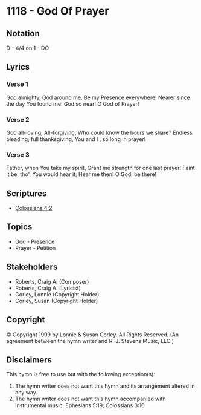 # 1118 - God Of Prayer

## Notation

D - 4/4 on 1 - DO

## Lyrics

### Verse 1

God almighty, God around me, Be my Presence everywhere! Nearer since the day You found me: God so near! O God of Prayer!

### Verse 2

God all-loving, All-forgiving, Who could know the hours we share? Endless pleading; full thanksgiving, You and I , so long in prayer!

### Verse 3

Father, when You take my spirit, Grant me strength for one last prayer! Faint it be, tho', You would hear it; Hear me then! O God, be there!


## Scriptures

- [Colossians 4:2](https://www.biblegateway.com/passage/?search=Colossians%204%3A2)

## Topics

- God - Presence
- Prayer - Petition

## Stakeholders

- Roberts, Craig A. (Composer)
- Roberts, Craig A. (Lyricist)
- Corley, Lonnie (Copyright Holder)
- Corley, Susan (Copyright Holder)

## Copyright

© Copyright 1999 by Lonnie & Susan Corley. All Rights Reserved.
(An agreement between the hymn writer and R. J. Stevens Music, LLC.)

## Disclaimers

This hymn is free to use but with the following exception(s):
1. The hymn writer does not want this hymn and its arrangement altered in any way.
2. The hymn writer does not want this hymn accompanied with instrumental music.
Ephesians 5:19; Colossians 3:16

